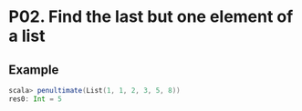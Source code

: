 # P02. Find the last but one element of a list

## Example

``` scala
scala> penultimate(List(1, 1, 2, 3, 5, 8))
res0: Int = 5
```
